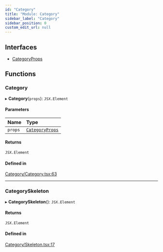 ```yaml
---
id: "Category"
title: "Module: Category"
sidebar_label: "Category"
sidebar_position: 0
custom_edit_url: null
---
```


## Interfaces

- [CategoryProps](../interfaces/Category.CategoryProps)

## Functions

### Category

▸ **Category**(`props`): `JSX.Element`

#### Parameters

| Name | Type |
| :------ | :------ |
| `props` | [`CategoryProps`](../interfaces/Category.CategoryProps) |

#### Returns

`JSX.Element`

#### Defined in

[Category/Category.tsx:63](https://github.com/selfcommunity/community-ui/blob/3d68cce/packages/sc-templates/src/components/Category/Category.tsx#L63)

___

### CategorySkeleton

▸ **CategorySkeleton**(): `JSX.Element`

#### Returns

`JSX.Element`

#### Defined in

[Category/Skeleton.tsx:17](https://github.com/selfcommunity/community-ui/blob/3d68cce/packages/sc-templates/src/components/Category/Skeleton.tsx#L17)
